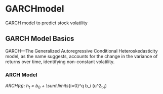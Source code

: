 # GARCHmodel
GARCH model to predict stock volatility
## GARCH Model Basics 
GARCH—The Generalized Autoregressive Conditional Heteroskedasticity model, as the name suggests, accounts for the change in the variance of returns over time, identifying non-constant volatility. 
### ARCH Model 
_ARCH(q): h<sub>t</sub> = b<sub>0</sub> + \sum\limits_{i=0}^q b_i (u^2<sub>t-i</sub>)
